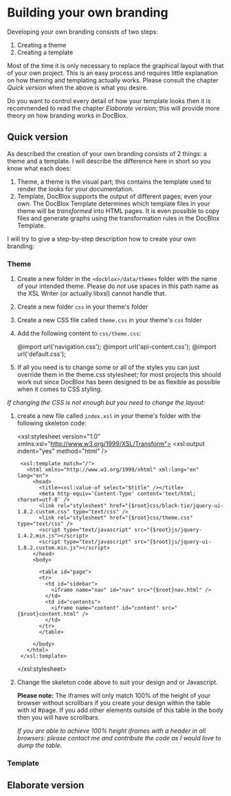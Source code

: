 Building your own branding
==========================

Developing your own branding consists of two steps:

  1. Creating a theme
  2. Creating a template

Most of the time it is only necessary to replace the graphical layout with that of your own project.
This is an easy process and requires little explanation on how theming and templating actually works.
Please consult the chapter _Quick version_ when the above is what you desire.

Do you want to control every detail of how your template looks then it is recommended to read the chapter
_Elaborate version_; this will provide more theory on how branding works in DocBlox.

Quick version
-------------
As described the creation of your own branding consists of 2 things: a theme and a template.
I will describe the difference here in short so you know what each does:

  1. Theme, a theme is the visual part; this contains the template used to render the looks for your documentation.
  2. Template, DocBlox supports the output of different pages; even your own. The DocBlox Template determines which
     template files in your theme will be _transformed_ into HTML pages. It is even possible to copy files and generate
     graphs using the transformation rules in the DocBlox Template.

I will try to give a step-by-step description how to create your own branding:

### Theme

  1. Create a new folder in the `<docblox>/data/themes` folder with the name of your intended theme.
     Please do *not* use spaces in this path name as the XSL Writer (or actually libxsl) cannot handle that.
  2. Create a new folder `css` in your theme's folder
  3. Create a new CSS file called `theme.css` in your theme's `css` folder
  4. Add the following content to `css/theme.css`:

        @import url('navigation.css');
        @import url('api-content.css');
        @import url('default.css');

  5. If all you need is to change some or all of the styles you can just override them in the theme.css stylesheet; for most projects this
     should work out since DocBlox has been designed to be as flexible as possible when it comes to CSS styling.

*If changing the CSS is not enough but you need to change the layout:*

  1. create a new file called `index.xsl` in your theme's folder with the following skeleton code:

        <xsl:stylesheet version="1.0" xmlns:xsl="http://www.w3.org/1999/XSL/Transform">
          <xsl:output indent="yes" method="html" />

          <xsl:template match="/">
            <html xmlns="http://www.w3.org/1999/xhtml" xml:lang="en" lang="en">
              <head>
                <title><xsl:value-of select="$title" /></title>
                <meta http-equiv='Content-Type' content='text/html; charset=utf-8' />
                <link rel="stylesheet" href="{$root}css/black-tie/jquery-ui-1.8.2.custom.css" type="text/css" />
                <link rel="stylesheet" href="{$root}css/theme.css" type="text/css" />
                <script type="text/javascript" src="{$root}js/jquery-1.4.2.min.js"></script>
                <script type="text/javascript" src="{$root}js/jquery-ui-1.8.2.custom.min.js"></script>
              </head>
              <body>

                <table id="page">
                <tr>
                  <td id="sidebar">
                    <iframe name="nav" id="nav" src="{$root}nav.html" />
                  </td>
                  <td id="contents">
                    <iframe name="content" id="content" src="{$root}content.html" />
                  </td>
                </tr>
                </table>

              </body>
            </html>
          </xsl:template>

        </xsl:stylesheet>

  2. Change the skeleton code above to suit your design and or Javascript.

     **Please note:** The iframes will only match 100% of the height of your browser without scrollbars if you create your design
     within the table with id #page. If you add other elements outside of this table in the body then you will have scrollbars.

     _If you are able to achieve 100% height iframes with a header in all browsers: please contact me and contribute the code as I would love to
     dump the table._


### Template

Elaborate version
-----------------